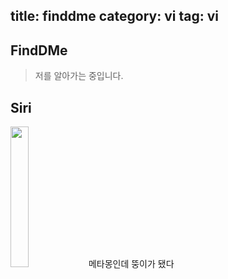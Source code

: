 
title: finddme
category: vi
tag: vi
---

## FindDMe

> 저를 알아가는 중입니다.     


## Siri

>
<img width="24%" src="https://user-images.githubusercontent.com/53667002/114662911-73b47a80-9d34-11eb-957a-1bda872f955e.gif"/>  
메타몽인데 뚱이가 됐다

